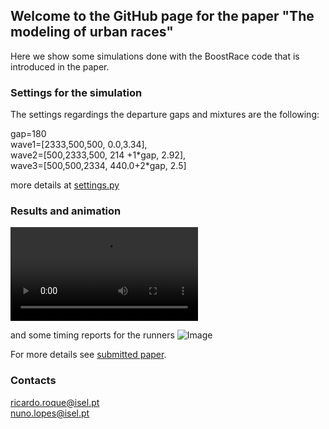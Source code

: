 ## Welcome to the GitHub page for the paper "The modeling of urban races"

Here we show some simulations done with the BoostRace code that is introduced in the paper.

### Settings for the simulation
The settings regardings the departure gaps and mixtures are the following:

gap=180\
wave1=[2333,500,500, 0.0,3.34],\
wave2=[500,2333,500, 214 +1\*gap, 2.92],\
wave3=[500,500,2334,  440.0+2\*gap, 2.5]

more details at [settings.py](https://github.com/ndlopes-github/BoostRace/blob/main/python/settings.py)

### Results and animation
![Click to see animation](https://user-images.githubusercontent.com/58338787/157900110-efebdc3d-d6e0-471e-8544-a106e0083d1e.mp4) 

and some timing reports for the runners ![Image](src)


For more details see [submitted paper]().

### Contacts
ricardo.roque@isel.pt\
nuno.lopes@isel.pt
